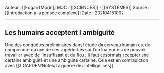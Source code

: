 Auteur : [[Edgard Morin]]
MOC : [[SCIENCES]] - [[SYSTÈMES]]
Source : [[Introduction à la pensée complexe]]
Date : 202104151002
***

## Les humains acceptent l'ambiguïté 
Une des conquêtes préliminaires dans l’étude du cerveau humain est de comprendre qu’une de ses supériorités sur l’ordinateur est de pouvoir travailler avec de l’insuffisant et du flou ; il faut désormais accepter une certaine ambiguïté et une ambiguïté certaine.
Cela est en contradiction avec [[3 GARDEN/Notes/La guerre des intelligences]]